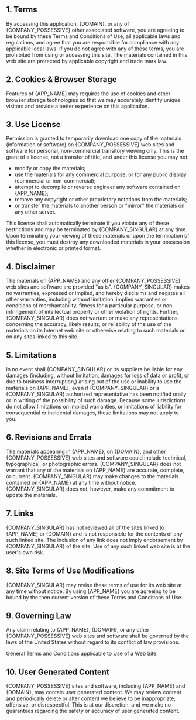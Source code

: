 <webui-data data-page-title="{APP_NAME} Terms & Conditions"></webui-data>

## 1. Terms

<webui-page-segment>

By accessing this application, {DOMAIN}, or any of {COMPANY_POSSESSIVE} other associated software, you are agreeing to be bound by these Terms and Conditions of Use, all applicable laws and regulations, and agree that you are responsible for compliance with any applicable local laws. If you do not agree with any of these terms, you are prohibited from using or accessing this site. The materials contained in this web site are protected by applicable copyright and trade mark law.

</webui-page-segment>

## 2. Cookies & Browser Storage

<webui-page-segment>

Features of {APP_NAME} may requires the use of cookies and other browser storage technologies so that we may accurately identify unique visitors and provide a better experience on this application.

</webui-page-segment>

## 3. Use License

<webui-page-segment>

Permission is granted to temporarily download one copy of the materials (information or software) on {COMPANY_POSSESSIVE} web sites and software for personal, non-commercial transitory viewing only. This is the grant of a license, not a transfer of title, and under this license you may not:

- modify or copy the materials;
- use the materials for any commercial purpose, or for any public display (commercial or non-commercial);
- attempt to decompile or reverse engineer any software contained on {APP_NAME};
- remove any copyright or other proprietary notations from the materials;
- or transfer the materials to another person or "mirror" the materials on any other server.

This license shall automatically terminate if you violate any of these restrictions and may be terminated by {COMPANY_SINGULAR} at any time. Upon terminating your viewing of these materials or upon the termination of this license, you must destroy any downloaded materials in your possession whether in electronic or printed format.

</webui-page-segment>

## 4. Disclaimer

<webui-page-segment>

The materials on {APP_NAME} and any other {COMPANY_POSSESSIVE} web sites and software are provided "as is". {COMPANY_SINGULAR} makes no warranties, expressed or implied, and hereby disclaims and negates all other warranties, including without limitation, implied warranties or conditions of merchantability, fitness for a particular purpose, or non-infringement of intellectual property or other violation of rights. Further, {COMPANY_SINGULAR} does not warrant or make any representations concerning the accuracy, likely results, or reliability of the use of the materials on its Internet web site or otherwise relating to such materials or on any sites linked to this site.

</webui-page-segment>

## 5. Limitations

<webui-page-segment>

In no event shall {COMPANY_SINGULAR} or its suppliers be liable for any damages (including, without limitation, damages for loss of data or profit, or due to business interruption,) arising out of the use or inability to use the materials on {APP_NAME}, even if {COMPANY_SINGULAR} or a {COMPANY_SINGULAR} authorized representative has been notified orally or in writing of the possibility of such damage. Because some jurisdictions do not allow limitations on implied warranties, or limitations of liability for consequential or incidental damages, these limitations may not apply to you.

</webui-page-segment>

## 6. Revisions and Errata

<webui-page-segment>

The materials appearing in {APP_NAME}, on {DOMAIN}, and other {COMPANY_POSSESSIVE} web sites and software could include technical, typographical, or photographic errors. {COMPANY_SINGULAR} does not warrant that any of the materials on {APP_NAME} are accurate, complete, or current. {COMPANY_SINGULAR} may make changes to the materials contained on {APP_NAME} at any time without notice. {COMPANY_SINGULAR} does not, however, make any commitment to update the materials.

</webui-page-segment>

## 7. Links

<webui-page-segment>

{COMPANY_SINGULAR} has not reviewed all of the sites linked to {APP_NAME} or {DOMAIN} and is not responsible for the contents of any such linked site. The inclusion of any link does not imply endorsement by {COMPANY_SINGULAR} of the site. Use of any such linked web site is at the user's own risk.

</webui-page-segment>

## 8. Site Terms of Use Modifications

<webui-page-segment>

{COMPANY_SINGULAR} may revise these terms of use for its web site at any time without notice. By using {APP_NAME} you are agreeing to be bound by the then current version of these Terms and Conditions of Use.

</webui-page-segment>

## 9. Governing Law

<webui-page-segment>

Any claim relating to {APP_NAME}, {DOMAIN}, or any other {COMPANY_POSSESSIVE} web sites and software shall be governed by the laws of the United States without regard to its conflict of law provisions.

General Terms and Conditions applicable to Use of a Web Site.

</webui-page-segment>

## 10. User Generated Content

<webui-page-segment>

{COMPANY_POSSESSIVE} sites and software, including {APP_NAME} and {DOMAIN}, may contain user generated content. We may review content and periodically delete or alter content we believe to be inappropriate, offensive, or disrespectful. This is at our discretion, and we make no guarantees regarding the safety or accuracy of user generated content.

</webui-page-segment>

<webui-next-page name="Privacy Policy" href="/privacy"></webui-next-page>
